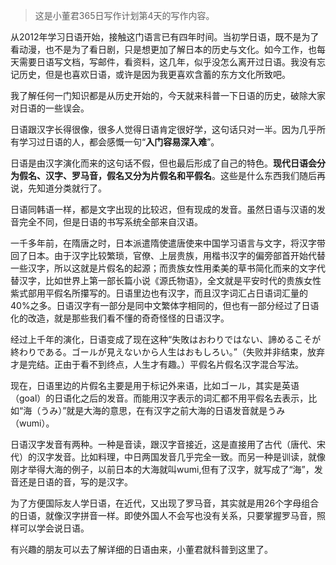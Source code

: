 > 这是小董君365日写作计划第4天的写作内容。

从2012年学习日语开始，接触这门语言已有四年时间。当初学日语，既不是为了看动漫，也不是为了看日剧，只是想更加了解日本的历史与文化。如今工作，也每天需要日语写文档，写邮件，看资料，这几年，似乎没怎么离开过日语。我没有忘记历史，但是也喜欢日语，或许是因为我更喜欢含蓄的东方文化所致吧。

我了解任何一门知识都是从历史开始的，今天就来科普一下日语的历史，破除大家对日语的一些误会。

日语跟汉字长得很像，很多人觉得日语肯定很好学，这句话只对一半。因为几乎所有学习过日语的人，都会感慨一句“**入门容易深入难**”。

日语是由汉字演化而来的这句话不假，但也最后形成了自己的特色。**现代日语会分为假名、汉字、罗马音，假名又分为片假名和平假名**。这些是什么东西我们随后再说，先知道分类就行了。

日语同韩语一样，都是文字出现的比较迟，但有现成的发音。虽然日语与汉语的发音完全不同，但是日语的书写系统全部来自汉语。

一千多年前，在隋唐之时，日本派遣隋使遣唐使来中国学习语言与文字，将汉字带回了日本。由于汉字比较繁琐，官僚、上层贵族，用楷书汉字的偏旁部首开始代替一些汉字，所以这就是片假名的起源；而贵族女性用柔美的草书简化而来的文字代替汉字，比如世界上第一部长篇小说《源氏物语》，全文就是平安时代的贵族女性紫式部用平假名所攥写的。日语里边也有汉字，而且汉字词汇占日语词汇量的40%之多。日语汉字有一部分是同中文繁体字相同的，但也有一部分经过了日语化的改造，就是那些我们看不懂的奇奇怪怪的日语汉字。

经过上千年的演化，日语变成了现在这种“失敗はおわりではない、諦めるこそが終わりである。ゴールが見えないから人生はおもしろい。”（失败并非结束，放弃才是完结。正由于看不到终点，人生才有趣。）平假名片假名汉字混合写法。

现在，日语里边的片假名主要是用于标记外来语，比如ゴール，其实是英语（goal）的日语化之后的发音。而能用汉字表示的词汇都不用平假名去表示，比如“海（うみ）”就是大海的意思，在有汉字之前大海的日语发音就是うみ（wumi）。

日语汉字发音有两种。一种是音读，跟汉字音接近，这是直接用了古代（唐代、宋代）的汉字发音。比如料理，中日两国发音几乎完全一致。而另一种是训读，就像刚才举得大海的例子，以前日本的大海就叫wumi,但有了汉字，就写成了“海”，发音还是日语的音，写的是汉字。

为了方便国际友人学日语，在近代，又出现了罗马音，其实就是用26个字母组合的日语，就像汉字拼音一样。即使外国人不会写也没有关系，只要掌握罗马音，照样可以学会说日语。

有兴趣的朋友可以去了解详细的日语由来，小董君就科普到这里了。
